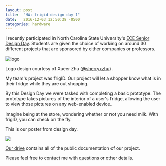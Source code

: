 ```yaml
---
layout: post
title:  "HW: frigid design day 1"
date:   2016-12-03 12:50:38 -0500
categories: hardware
---
```


I recently participated in North Carolina State University's [ECE Senior Design Day][dday]. Students are given the choice of working on around 30 different projects that are sponsored by either companies or professors. 

![logo]({{site.url}}/assets/logo/frigid.png)

Logo design courtesy of Xueer Zhu ([@sherryxzhu][xueer]). 

My team's project was frigID. Our project will let a shopper know what is in their fridge while they are out shopping. 


By this Design Day we were tasked with completing a basic prototype. The prototype takes pictures of the interior of a user's fridge, allowing the user to view those pictures on any web-enabled device. 

Imagine being at the store, wondering whether or not you need milk. With frigID, you can check on the fly.  


This is our poster from design day.

<img src="https://docs.google.com/drawings/d/e/2PACX-1vRU6mKfII42va7rMGRkuCbTzd8RwrtisGaqdrVbmo8i6ZWhJ-wmNviVkR3gBGBDUUGn5F3uuXgyEQr-/pub?w=3840&amp;h=2880">

[Our drive][drive] contains all of the public documentation of our project. 

Please feel free to contact me with questions or other details. 








[dday]:https://research.ece.ncsu.edu/seniordesign/design-day/


[xueer]: https://github.com/sherryxzhu


[drive]:https://drive.google.com/drive/folders/0B8N1iKoxiWFLZTJfTjB2eGpJMWM?usp=sharing

